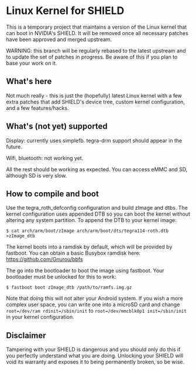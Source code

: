 Linux Kernel for SHIELD
=======================
This is a temporary project that maintains a version of the Linux kernel that can boot in NVIDIA's SHIELD. It will be removed once all necessary patches have been approved and merged upstream.

WARNING: this branch will be regularly rebased to the latest upstream and to update the set of patches in progress. Be aware of this if you plan to base your work on it.

What's here
-----------
Not much really - this is just the (hopefully) latest Linux kernel with a few extra patches that add SHIELD's device tree, custom kernel configuration, and a few features/hacks.

What's (not yet) supported
--------------------------
Display: currently uses simplefb. tegra-drm support should appear in the future.

Wifi, bluetooth: not working yet.

All the rest should be working as expected. You can access eMMC and SD, although SD is very slow.

How to compile and boot
-----------------------
Use the tegra\_roth\_defconfig configuration and build zImage and dtbs. The kernel configuration uses appended DTB so you can boot the kernel without altering any system partition. To append the DTB to your kernel image:

    $ cat arch/arm/boot/zImage arch/arm/boot/dts/tegra114-roth.dtb >zImage_dtb

The kernel boots into a ramdisk by default, which will be provided by fastboot. You can obtain a basic Busybox ramdisk here: https://github.com/Gnurou/bbfs

The go into the bootloader to boot the image using fastboot. Your bootloader must be unlocked for this to work:

    $ fastboot boot zImage_dtb /path/to/ramfs.img.gz

Note that doing this will not alter your Android system. If you wish a more complex user space, you can write one into a microSD card and change `root=/dev/ram rdinit=/sbin/init` to `root=/dev/mmcblk0p1 init=/sbin/init` in your kernel configuration.

Disclaimer
----------
Tampering with your SHIELD is dangerous and you should only do this if you perfectly understand what you are doing. Unlocking your SHIELD will void its warranty and exposes it to being permanently broken, so be wise.
